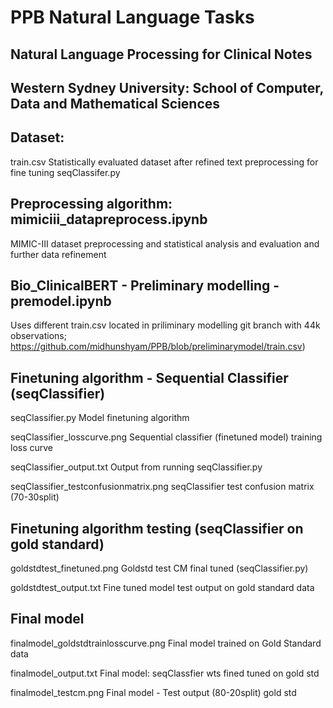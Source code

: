 # PPB Natural Language Tasks
## Natural Language Processing for Clinical Notes

## Western Sydney University: School of Computer, Data and Mathematical Sciences

## Dataset:
train.csv
Statistically evaluated dataset after refined text preprocessing for fine tuning seqClassifer.py

## Preprocessing algorithm: mimiciii_datapreprocess.ipynb
MIMIC-III dataset preprocessing and statistical analysis and evaluation and further data refinement

## Bio_ClinicalBERT - Preliminary modelling - premodel.ipynb
Uses different train.csv located in priliminary modelling git branch with 44k observations; https://github.com/midhunshyam/PPB/blob/preliminarymodel/train.csv)

## Finetuning algorithm - Sequential Classifier (seqClassifier)

seqClassifier.py
Model finetuning algorithm

seqClassifier_losscurve.png
Sequential classifier (finetuned model) training loss curve

seqClassifier_output.txt
Output from running seqClassifier.py

seqClassifier_testconfusionmatrix.png
seqClassifier test confusion matrix (70-30split)

## Finetuning algorithm testing (seqClassifier on gold standard)

goldstdtest_finetuned.png
Goldstd test CM final tuned (seqClassifier.py)

goldstdtest_output.txt
Fine tuned model test output on gold standard data

## Final model

finalmodel_goldstdtrainlosscurve.png
Final model trained on Gold Standard data

finalmodel_output.txt
Final model: seqClassfier wts fined tuned on gold std

finalmodel_testcm.png
Final model - Test output (80-20split) gold std


